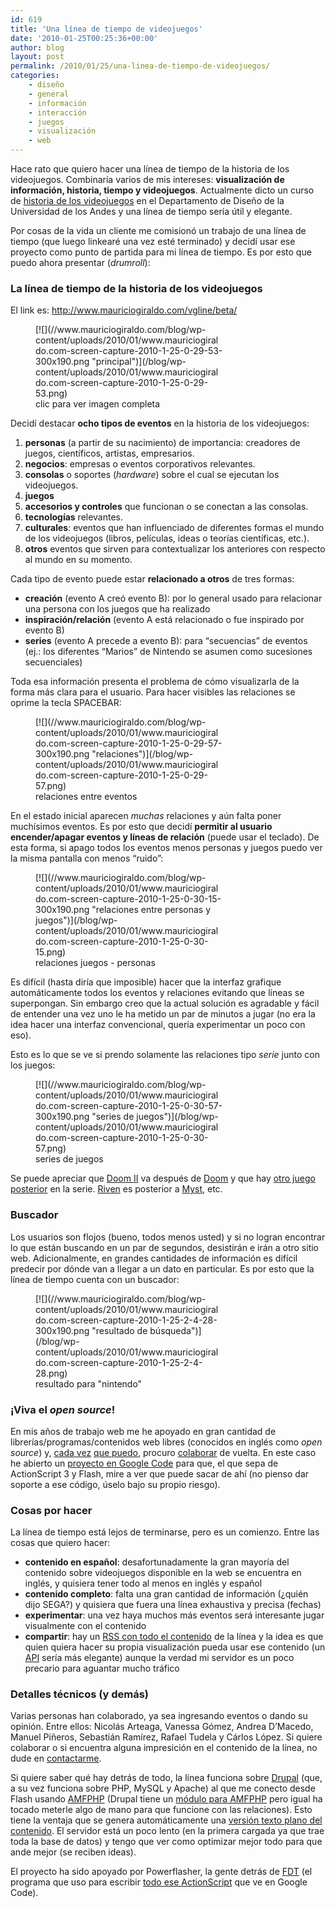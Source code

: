 ```yaml
---
id: 619
title: 'Una línea de tiempo de videojuegos'
date: '2010-01-25T00:25:36+00:00'
author: blog
layout: post
permalink: /2010/01/25/una-linea-de-tiempo-de-videojuegos/
categories:
    - diseño
    - general
    - información
    - interacción
    - juegos
    - visualización
    - web
---
```


Hace rato que quiero hacer una línea de tiempo de la historia de los videojuegos. Combinaría varios de mis intereses: **visualización de información, historia, tiempo y videojuegos**. Actualmente dicto un curso de [historia de los videojuegos](http://designblog.uniandes.edu.co/blogs/dise3223/ "blog del curso") en el Departamento de Diseño de la Universidad de los Andes y una línea de tiempo sería útil y elegante.

Por cosas de la vida un cliente me comisionó un trabajo de una línea de tiempo (que luego linkearé una vez esté terminado) y decidí usar ese proyecto como punto de partida para mi línea de tiempo. Es por esto que puedo ahora presentar (*drumroll*):

### La línea de tiempo de la historia de los videojuegos

El link es: <http://www.mauriciogiraldo.com/vgline/beta/>

<figure aria-describedby="caption-attachment-620" class="wp-caption alignnone" id="attachment_620" style="width: 300px">[![](//www.mauriciogiraldo.com/blog/wp-content/uploads/2010/01/www.mauriciogiraldo.com-screen-capture-2010-1-25-0-29-53-300x190.png "principal")](/blog/wp-content/uploads/2010/01/www.mauriciogiraldo.com-screen-capture-2010-1-25-0-29-53.png)<figcaption class="wp-caption-text" id="caption-attachment-620">clic para ver imagen completa</figcaption></figure>

Decidí destacar **ocho tipos de eventos** en la historia de los videojuegos:

1. **personas** (a partir de su nacimiento) de importancia: creadores de juegos, científicos, artistas, empresarios.
2. **negocios**: empresas o eventos corporativos relevantes.
3. **consolas** o soportes (*hardware*) sobre el cual se ejecutan los videojuegos.
4. **juegos**
5. **accesorios y controles** que funcionan o se conectan a las consolas.
6. **tecnologías** relevantes.
7. **culturales**: eventos que han influenciado de diferentes formas el mundo de los videojuegos (libros, películas, ideas o teorías científicas, etc.).
8. **otros** eventos que sirven para contextualizar los anteriores con respecto al mundo en su momento.

Cada tipo de evento puede estar **relacionado a otros** de tres formas:

- **creación** (evento A creó evento B): por lo general usado para relacionar una persona con los juegos que ha realizado
- **inspiración/relación** (evento A está relacionado o fue inspirado por evento B)
- **series** (evento A precede a evento B): para “secuencias” de eventos (ej.: los diferentes “Marios” de Nintendo se asumen como sucesiones secuenciales)

Toda esa información presenta el problema de cómo visualizarla de la forma más clara para el usuario. Para hacer visibles las relaciones se oprime la tecla SPACEBAR:

<figure aria-describedby="caption-attachment-621" class="wp-caption alignnone" id="attachment_621" style="width: 300px">[![](//www.mauriciogiraldo.com/blog/wp-content/uploads/2010/01/www.mauriciogiraldo.com-screen-capture-2010-1-25-0-29-57-300x190.png "relaciones")](/blog/wp-content/uploads/2010/01/www.mauriciogiraldo.com-screen-capture-2010-1-25-0-29-57.png)<figcaption class="wp-caption-text" id="caption-attachment-621">relaciones entre eventos</figcaption></figure>

En el estado inicial aparecen *muchas* relaciones y aún falta poner muchísimos eventos. Es por esto que decidí **permitir al usuario encender/apagar eventos y líneas de relación** (puede usar el teclado). De esta forma, si apago todos los eventos menos personas y juegos puedo ver la misma pantalla con menos “ruido”:

<figure aria-describedby="caption-attachment-622" class="wp-caption alignnone" id="attachment_622" style="width: 300px">[![](//www.mauriciogiraldo.com/blog/wp-content/uploads/2010/01/www.mauriciogiraldo.com-screen-capture-2010-1-25-0-30-15-300x190.png "relaciones entre personas y juegos")](/blog/wp-content/uploads/2010/01/www.mauriciogiraldo.com-screen-capture-2010-1-25-0-30-15.png)<figcaption class="wp-caption-text" id="caption-attachment-622">relaciones juegos - personas</figcaption></figure>

Es difícil (hasta diría que imposible) hacer que la interfaz grafique automáticamente todos los eventos y relaciones evitando que líneas se superpongan. Sin embargo creo que la actual solución es agradable y fácil de entender una vez uno le ha metido un par de minutos a jugar (no era la idea hacer una interfaz convencional, quería experimentar un poco con eso).

Esto es lo que se ve si prendo solamente las relaciones tipo *serie* junto con los juegos:

<figure aria-describedby="caption-attachment-623" class="wp-caption alignnone" id="attachment_623" style="width: 300px">[![](//www.mauriciogiraldo.com/blog/wp-content/uploads/2010/01/www.mauriciogiraldo.com-screen-capture-2010-1-25-0-30-57-300x190.png "series de juegos")](/blog/wp-content/uploads/2010/01/www.mauriciogiraldo.com-screen-capture-2010-1-25-0-30-57.png)<figcaption class="wp-caption-text" id="caption-attachment-623">series de juegos</figcaption></figure>

Se puede apreciar que [Doom II](http://www.mauriciogiraldo.com/vgline/beta/#/338 "Doom II en la línea de tiempo") va después de [Doom](http://www.mauriciogiraldo.com/vgline/beta/#/323 "Doom en la línea de tiempo") y que hay [otro juego posterior](http://www.mauriciogiraldo.com/vgline/beta/#/342 "Doom III en la línea de tiempo") en la serie. [Riven](http://www.mauriciogiraldo.com/vgline/beta/#/267 "Riven en la línea de tiempo") es posterior a [Myst](http://www.mauriciogiraldo.com/vgline/beta/#/265 "Myst en la línea de tiempo"), etc.

### Buscador

Los usuarios son flojos (bueno, todos menos usted) y si no logran encontrar lo que están buscando en un par de segundos, desistirán e irán a otro sitio web. Adicionalmente, en grandes cantidades de información es difícil predecir por dónde van a llegar a un dato en particular. Es por esto que la línea de tiempo cuenta con un buscador:

<figure aria-describedby="caption-attachment-624" class="wp-caption alignnone" id="attachment_624" style="width: 300px">[![](//www.mauriciogiraldo.com/blog/wp-content/uploads/2010/01/www.mauriciogiraldo.com-screen-capture-2010-1-25-2-4-28-300x190.png "resultado de búsqueda")](/blog/wp-content/uploads/2010/01/www.mauriciogiraldo.com-screen-capture-2010-1-25-2-4-28.png)<figcaption class="wp-caption-text" id="caption-attachment-624">resultado para "nintendo"</figcaption></figure>

### ¡Viva el *open source*!

En mis años de trabajo web me he apoyado en gran cantidad de librerías/programas/contenidos web libres (conocidos en inglés como *open source*) y, [cada vez](http://sourceforge.net/projects/dmcourseware/ "Digital Media Courseware, proyecto en colaboración con Hernando Barragán") [que puedo](http://sourceforge.net/projects/spaw-cf "SPAW-CF, una versión ColdFusion de un editor de texto web"), procuro [colaborar](http://stackoverflow.com/users/160933/mga "mi perfil en Stack Overflow") de vuelta. En este caso he abierto un [proyecto en Google Code](http://code.google.com/p/vgline/) para que, el que sepa de ActionScript 3 y Flash, mire a ver que puede sacar de ahí (no pienso dar soporte a ese código, úselo bajo su propio riesgo).

### Cosas por hacer

La línea de tiempo está lejos de terminarse, pero es un comienzo. Entre las cosas que quiero hacer:

- **contenido en español**: desafortunadamente la gran mayoría del contenido sobre videojuegos disponible en la web se encuentra en inglés, y quisiera tener todo al menos en inglés y español
- **contenido completo**: falta una gran cantidad de información (¿quién dijo SEGA?) y quisiera que fuera una línea exhaustiva y precisa (fechas)
- **experimentar**: una vez haya muchos más eventos será interesante jugar visualmente con el contenido
- **compartir**: hay un [RSS con todo el contenido](http://www.mauriciogiraldo.com/vgline/rss/event/feed) de la línea y la idea es que quien quiera hacer su propia visualización pueda usar ese contenido (un [API](http://en.wikipedia.org/wiki/Application_programming_interface) sería más elegante) aunque la verdad mi servidor es un poco precario para aguantar mucho tráfico

### Detalles técnicos (y demás)

Varias personas han colaborado, ya sea ingresando eventos o dando su opinión. Entre ellos: Nicolás Arteaga, Vanessa Gómez, Andrea D’Macedo, Manuel Piñeros, Sebastián Ramírez, Rafael Tudela y Cárlos López. Si quiere colaborar o si encuentra alguna impresición en el contenido de la línea, no dude en [contactarme](../../vgline/contact).

Si quiere saber qué hay detrás de todo, la línea funciona sobre [Drupal](http://drupal.org/) (que, a su vez funciona sobre PHP, MySQL y Apache) al que me conecto desde Flash usando [AMFPHP](http://www.amfphp.org/) (Drupal tiene un [módulo para AMFPHP](http://drupal.org/project/amfphp) pero igual ha tocado meterle algo de mano para que funcione con las relaciones). Esto tiene la ventaja que se genera automáticamente una [versión texto plano del contenido](http://www.mauriciogiraldo.com/vgline/). El servidor está un poco lento (en la primera cargada ya que trae toda la base de datos) y tengo que ver como optimizar mejor todo para que ande mejor (se reciben ideas).

El proyecto ha sido apoyado por Powerflasher, la gente detrás de [FDT](http://www.fdt.powerflasher.com/) (el programa que uso para escribir [todo ese ActionScript](http://code.google.com/p/vgline/source/browse/trunk/src/com/pingpongestudio/timeline/Timeline.as "un pocotón de ActionScript") que ve en Google Code).